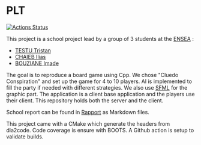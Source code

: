 # PLT

[![Actions Status](https://github.com/cbares/plt/workflows/PLT%20build/badge.svg)](https://github.com/cbares/plt/actions)

This project is a school project lead by a group of 3 students at the [ENSEA]([https://www.ensea.fr/en) :
- [TESTU Tristan](https://github.com/TestuTristan)
- [CHAIEB Ilias](https://github.com/Ilias1313)
- [BOUZIANE Imade](https://github.com/ImadeBouziane)

The goal is to reproduce a board game using Cpp. We chose "Cluedo Conspiration" and set up the game for 4 to 10 players.
AI is implemented to fill the party if needed with different strategies.
We also use [SFML](https://www.sfml-dev.org/index-fr.php) for the graphic part.
The application is a client base application and the players use their client.
This repository holds both the server and the client.

School report can be found in [Rapport](https://github.com/ImadeBouziane/PLT/tree/master/rapport) as Markdown files.

This project came with a CMake which generate the headers from dia2code.
Code coverage is ensure with BOOTS.
A Github action is setup to validate builds.
